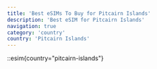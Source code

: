 ```yaml
---
title: 'Best eSIMs To Buy for Pitcairn Islands'
description: 'Best eSIM for Pitcairn Islands'
navigation: true
category: 'country'
country: 'Pitcairn Islands'
---
```


::esim{country="pitcairn-islands"}
